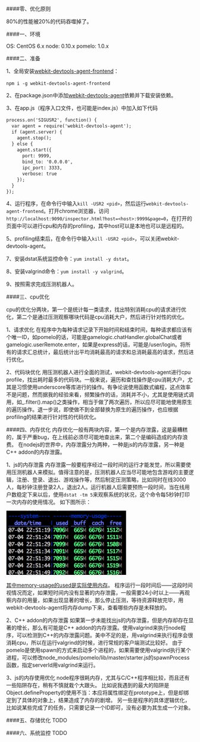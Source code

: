 ####零、优化原则

80%的性能被20%的代码吞噬掉了。

####一、环境

OS:     CentOS 6.x
node:   0.10.x
pomelo: 1.0.x

####二、准备

1、全局安装[webkit-devtools-agent-frontend](https://www.npmjs.com/package/webkit-devtools-agent)：

`npm i -g webkit-devtools-agent-frontend`

2、在package.json中添加[webkit-devtools-agent](https://www.npmjs.com/package/webkit-devtools-agent-frontend)依赖并下载安装依赖。

3、在app.js（程序入口文件，也可能是index.js）中加入如下代码

    process.on('SIGUSR2', function() {
      var agent = require('webkit-devtools-agent');
      if (agent.server) {
        agent.stop();
      } else {
        agent.start({
          port: 9999,
          bind_to: '0.0.0.0',
          ipc_port: 3333,
          verbose: true
        });
      }
    });


4、运行程序，在命令行中输入`kill -USR2 <pid>`，然后运行`webkit-devtools-agent-frontend`。打开chrome浏览器，访问`http://localhost:9090/inspector.html?host=<host>:9999&page=0`，在打开的页面中可以进行cpu和内存的profiling，其中host可以是本地也可以是远程的。

5、profiling结束后，在命令行中输入`kill -USR2 <pid>`，可以关闭webkit-devtools-agent。

7、安装dstat系统监控命令：`yum install -y dstat`。

8、安装valgrind命令：`yum install -y valgrind`。

9、按照需求完成压测机器人。

####三、cpu优化

cpu的优化分两块，第一个是统计每一类请求，找出特别消耗cpu的请求进行优化，第二个是通过压测观察哪块代码是cpu消耗大户，然后进行针对性的优化。

1、请求优化
在程序中为每种请求记录下开始时间和结束时间，每种请求都应该有个唯一ID，如pomelo的话，可能是gamelogic.chatHandler.globalChat或者gamelogic.userRemote.enter，如果是express的话，可能是/user/login。将所有的请求汇总统计，最后统计出平均消耗最高的请求和总消耗最高的请求，然后进行优化。

2、代码块优化
用压测机器人进行全面的测试，webkit-devtools-agent进行cpu profile，找出耗时最多的代码块。一般来说，遍历和查找操作是cpu消耗大户，尤其是习惯使用underscore等库进行的操作。有争论说使用函数式编程，这点效率不是问题，然而据我的经验来看，频繁操作的话，消耗并不小，尤其是使用链式调用，如_.filter().map()之类操作，相当于做了两次遍历，所以应尽可能地使用原生的遍历操作。退一步说，即使做不到全部替换为原生的遍历操作，也应根据profiling的结果进行针对性的代码优化。


####四、内存优化
内存优化一般有两块内容，第一个是内存泄露，这是最糟糕的，属于严重bug，在上线前必须尽可能地查出来，第二个是编码造成的内存浪费。
在nodejs的世界中，内存泄露分为两种，一种是js的内存泄露，另一种是C++  addon的内存泄露。

1、js的内存泄露
内存泄露一般要程序经过一段时间的运行才能发觉，所以需要使用压测机器人来模拟。值得注意的是，压测机器人应当尽可能地包含游戏的主要逻辑，注册、登录、退出、游戏操作等，然后制定压测策略，比如同时在线3000人，每秒钟注册登录2人，退出2人。运行机器人后需要预热一段时间，当在线用户数稳定下来以后，使用`dstat -tm 5`来观察系统的状况，这个命令每5秒钟打印一次内存的使用情况。
如下图所示：

![dstat memory usage](https://raw.githubusercontent.com/pipi32167/pipi32167.github.io/master/nodejs_profiling/dstat_memory_usage.png)

[其中memory-usage的used是实际使用内存](http://www.linuxatemyram.com/)。
程序运行一段时间后——这段时间视情况而定，如果短时间内没有显著的内存泄露，一般需要24小时以上——再观察内存的用量，如果出现显著的增长，那么停止压测，等待资源释放完毕，用webkit-devtools-agent将内存dump下来，查看哪些内存是未释放的。

2、C++ addon的内存泄露
如果第一步未能找出js的内存泄露，但是内存却存在显著的增长，那么有可能是C++ addon的内存泄露。使用valgrind来执行node程序，可以检测到C++的内存泄露问题。美中不足的是，用valgrind来执行程序会很消耗cpu，所以在运行valgrind的时候，进行常规的客户端测试比较好。
由于pomelo是使用spawn的方式来启动多个进程的，如果需要使用valgrind执行某个进程，可以修改node_modules/pomelo/lib/master/starter.js的spawnProcess函数，指定serverId用valgrind来运行。

3、js的内存使用优化
node程序很耗内存，尤其与C/C++程序相比较，而且还有一些陷阱存在，稍有不慎就栽个大跟头。
比如说我遇到的最大的陷阱是Object.defineProperty的使用不当：本应将属性绑定在prototype上，但是却绑定到了具体的对象上，结果造成了内存的剧增。
另一些是程序的具体逻辑优化，比如说某些完成了的任务，只需要记录一个ID即可，没有必要为其生成一个对象。

####五、存储优化
TODO

####六、系统监控️
TODO
